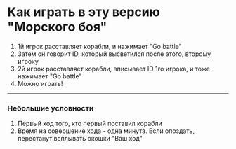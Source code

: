 # Как играть в эту версию "Морского боя"

1. 1й игрок расставляет корабли, и нажимает "Go battle"
1. Затем он говорит ID, который высветился после этого, второму игроку
1. 2й игрок расставляет корабли, вписывает ID 1го игрока, и тоже нажимает "Go battle"
1. Можно играть!

---

### Небольшие условности

1. Первый ход того, кто первый поставил корабли
1. Время на совершение хода - одна минута. Если опоздать, перестанут всплывать окошки "Ваш ход"
